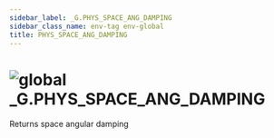 ```yaml
---
sidebar_label: _G.PHYS_SPACE_ANG_DAMPING
sidebar_class_name: env-tag env-global
title: PHYS_SPACE_ANG_DAMPING
---
```


# <img src='/img/wiki/global.png' alt='global' classname='env-tag' /> **_G**.PHYS_SPACE_ANG_DAMPING
Returns space angular damping<br/>
